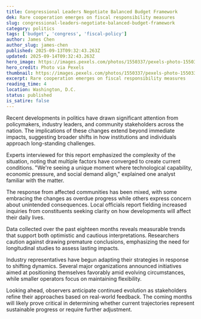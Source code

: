 ```yaml
---
title: Congressional Leaders Negotiate Balanced Budget Framework
dek: Rare cooperation emerges on fiscal responsibility measures
slug: congressional-leaders-negotiate-balanced-budget-framework
category: politics
tags: ['budget', 'congress', 'fiscal-policy']
author: James Chen
author_slug: james-chen
published: 2025-09-13T09:32:43.263Z
updated: 2025-09-14T09:32:43.263Z
hero_image: https://images.pexels.com/photos/1550337/pexels-photo-1550337.jpeg?auto=compress&cs=tinysrgb&w=1200
hero_credit: Photo via Pexels
thumbnail: https://images.pexels.com/photos/1550337/pexels-photo-1550337.jpeg?auto=compress&cs=tinysrgb&w=400
excerpt: Rare cooperation emerges on fiscal responsibility measures
reading_time: 4
location: Washington, D.C.
status: published
is_satire: false
---
```


Recent developments in politics have drawn significant attention from policymakers, industry leaders, and community stakeholders across the nation. The implications of these changes extend beyond immediate impacts, suggesting broader shifts in how institutions and individuals approach long-standing challenges.

Experts interviewed for this report emphasized the complexity of the situation, noting that multiple factors have converged to create current conditions. "We're seeing a unique moment where technological capability, economic pressure, and social demand align," explained one analyst familiar with the matter.

The response from affected communities has been mixed, with some embracing the changes as overdue progress while others express concern about unintended consequences. Local officials report fielding increased inquiries from constituents seeking clarity on how developments will affect their daily lives.

Data collected over the past eighteen months reveals measurable trends that support both optimistic and cautious interpretations. Researchers caution against drawing premature conclusions, emphasizing the need for longitudinal studies to assess lasting impacts.

Industry representatives have begun adapting their strategies in response to shifting dynamics. Several major organizations announced initiatives aimed at positioning themselves favorably amid evolving circumstances, while smaller operators focus on maintaining flexibility.

Looking ahead, observers anticipate continued evolution as stakeholders refine their approaches based on real-world feedback. The coming months will likely prove critical in determining whether current trajectories represent sustainable progress or require further adjustment.